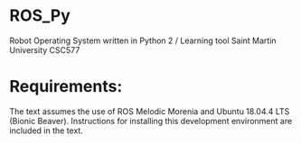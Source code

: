 # ROS_Py
Robot Operating System written in Python 2 / Learning tool Saint Martin University CSC577

# Requirements:

The text assumes the use of ROS Melodic Morenia and Ubuntu 18.04.4 LTS (Bionic Beaver). Instructions for installing this development environment are included in the text.
